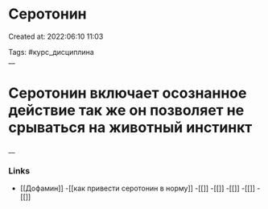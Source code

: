 # Серотонин

Created at: 2022:06:10 11:03

Tags: #курс_дисциплина  
__ 

# Серотонин включает осознанное действие так же он позволяет не срываться на животный инстинкт


__

### Links
- [[Дофамин]]
-[[как привести серотонин в норму]]
-[[]]
-[[]]
-[[]]
-[[]]
-[[]]